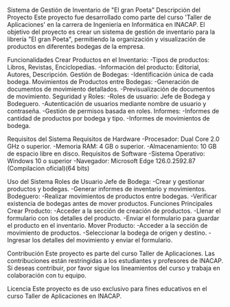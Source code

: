 Sistema de Gestión de Inventario de "El gran Poeta"
  Descripción del Proyecto
    Este proyecto fue desarrollado como parte del curso 'Taller de Aplicaciones' en la carrera de Ingeniería en Informática en INACAP. El objetivo del proyecto es crear un sistema de gestión de inventario para la librería "El gran Poeta", permitiendo la organización y visualización de productos en diferentes bodegas de la empresa.

  Funcionalidades
    Crear Productos en el Inventario:
      -Tipos de productos: Libros, Revistas, Enciclopedias.
      -Información del producto: Editorial, Autores, Descripción.
    Gestión de Bodegas:
      -Identificación única de cada bodega.
    Movimientos de Productos entre Bodegas:
      -Generación de documentos de movimiento detallados.
      -Previsualización de documentos de movimiento.
    Seguridad y Roles:
      -Roles de usuario: Jefe de Bodega y Bodeguero.
      -Autenticación de usuarios mediante nombre de usuario y contraseña.
      -Gestión de permisos basada en roles.
    Informes:
      -Informes de cantidad de productos por bodega y tipo.
      -Informes de movimientos de bodega.
  
  Requisitos del Sistema
    Requisitos de Hardware
      -Procesador: Dual Core 2.0 GHz o superior.
      -Memoria RAM: 4 GB o superior.
      -Almacenamiento: 10 GB de espacio libre en disco.
    Requisitos de Software
      -Sistema Operativo: Windows 10 o superior
      -Navegador: Microsoft Edge 126.0.2592.87 (Compilacion oficial)(64 bits)

  Uso del Sistema
    Roles de Usuario
      Jefe de Bodega:
        -Crear y gestionar productos y bodegas.
        -Generar informes de inventario y movimientos.
      Bodeguero:
        -Realizar movimientos de productos entre bodegas.
        -Verificar existencia de bodegas antes de mover productos.
    Funciones Principales
      Crear Producto:
        -Acceder a la sección de creación de productos.
        -Llenar el formulario con los detalles del producto.
        -Enviar el formulario para guardar el producto en el inventario.
      Mover Producto:
        -Acceder a la sección de movimiento de productos.
        -Seleccionar la bodega de origen y destino.
        -Ingresar los detalles del movimiento y enviar el formulario.

  Contribución
    Este proyecto es parte del curso Taller de Aplicaciones. Las contribuciones están restringidas a los estudiantes y profesores de INACAP. Si deseas contribuir, por favor sigue los lineamientos del curso y trabaja en colaboración con tu equipo.

  Licencia
    Este proyecto es de uso exclusivo para fines educativos en el curso Taller de Aplicaciones en INACAP.

